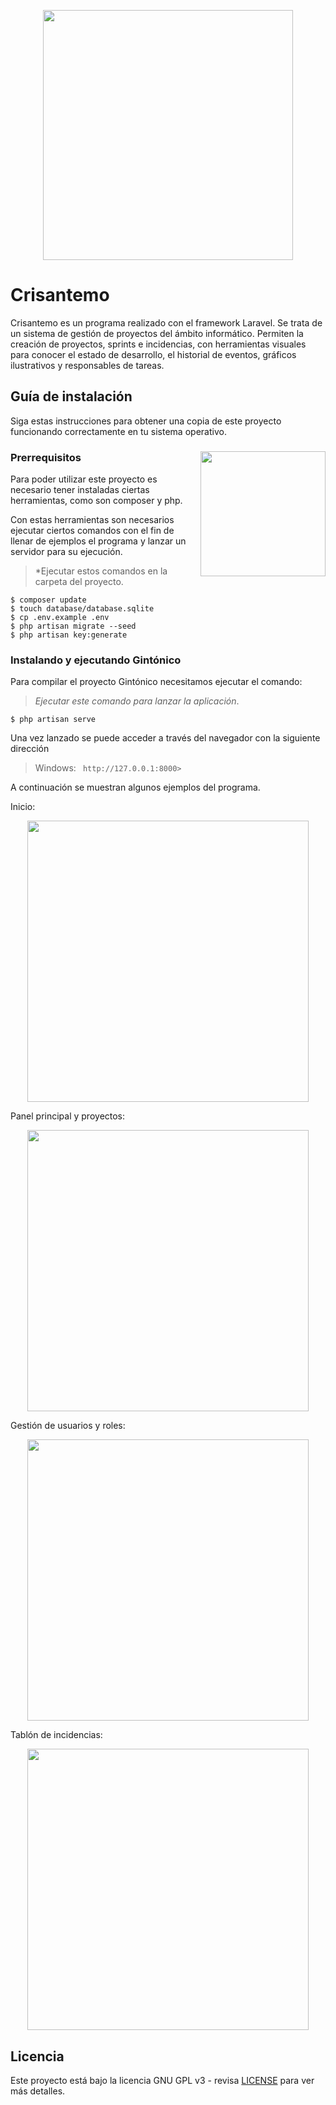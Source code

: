<p align="center"><img src="/cliente/assets/img/logo_redondeado.png" width="400"></img></p>

# Crisantemo &nbsp;
Crisantemo es un programa realizado con el framework Laravel. Se trata de un sistema de gestión de proyectos del ámbito informático. Permiten la creación de proyectos, sprints e incidencias, con herramientas visuales para conocer el estado de desarrollo, el historial de eventos, gráficos ilustrativos y responsables de tareas.

## Guía de instalación

Siga estas instrucciones para obtener una copia de este proyecto funcionando correctamente en tu sistema operativo.

### Prerrequisitos <img align="right" width="200" src="/cliente/assets/img/golang_gintonico.png"></img> 
Para poder utilizar este proyecto es necesario tener instaladas ciertas herramientas, como son composer y php.

Con estas herramientas son necesarios ejecutar ciertos comandos con el fin de llenar de ejemplos el programa y lanzar un servidor para su ejecución.

> *Ejecutar estos comandos en la carpeta del proyecto.
```
$ composer update
$ touch database/database.sqlite
$ cp .env.example .env
$ php artisan migrate --seed
$ php artisan key:generate
```

### Instalando y ejecutando Gintónico

Para compilar el proyecto Gintónico necesitamos ejecutar el comando:
> *Ejecutar este comando para lanzar la aplicación*.
```
$ php artisan serve
```

Una vez lanzado se puede acceder a través del navegador con la siguiente dirección

> Windows:   ``` http://127.0.0.1:8000>```

A continuación se muestran algunos ejemplos del programa.

Inicio:
<p align="center"><img src="1.gif" width="450"></img></p>
Panel principal y proyectos:
<p align="center"><img src="2.gif" width="450"></img></p>
Gestión de usuarios y roles:
<p align="center"><img src="3.gif" width="450"></img></p>
Tablón de incidencias:
<p align="center"><img src="4.gif" width="450"></img></p>

## Licencia

Este proyecto está bajo la licencia GNU GPL v3 - revisa [LICENSE](LICENSE) para ver más detalles.
